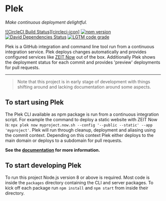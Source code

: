 # Plek
*Make continuous deployment delightful.*

[![CircleCI Build Status][circleci-icon]][circleci]
[![npm version][npm-icon]][npm]
[![David Dependencies Status][david-icon]][david]
[![LGTM code grade][lgtm-icon]][lgtm]

Plek is a GitHub integration and command line tool run from a continuous integration service. Plek deploys changes automatically and provides configured services like [ZEIT Now](https://zeit.co/now) out of the box. Additionally Plek shows the deployment status for each commit and provides 'preview' deployments for pull requests.

----

> Note that this project is in early stage of development with things shifting around and lacking documentation around some aspects.

## To start using Plek
The Plek CLI available as npm package is run from a continuous integration script. For example the command to deploy a static website with ZEIT Now is: `npx plek now myproject.now.sh --config '--public --static' --app 'myproject'`. Plek will run through cleanup, deployment and aliasing using the commit context. Depending on this context Plek either deploys to the main domain or deploys to a subdomain for pull requests.

**See the [documentation](https://plek.now.sh/) for more information.**

## To start developing Plek
To run this project Node.js version 8 or above is required. Most code is inside the `packages` directory containing the CLI and server packages. To kick off each package run `npm install` and `npm start` from inside their directory.

[circleci]: https://circleci.com/gh/voorhoede/plek/
[circlci-icon]: https://img.shields.io/circleci/project/github/voorhoede/plek.svg?style=flat-square
[npm]: https://npmjs.com/plek
[npm-icon]: https://img.shields.io/npm/v/plek.svg?style=flat-square
[david]: https://david-dm.org/voorhoede/plek
[david-icon]: https://img.shields.io/david/voorhoede/plek.svg?style=flat-square
[lgtm]: https://lgtm.com/projects/g/voorhoede/plek/
[lgtm-icon]: https://img.shields.io/lgtm/grade/javascript/g/voorhoede/plek.svg?style=flat-square
